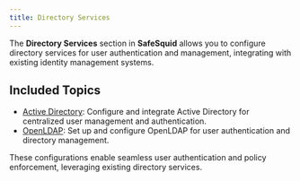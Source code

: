 ```yaml
---
title: Directory Services
---
```


The **Directory Services** section in **SafeSquid** allows you to configure directory services for user authentication and management, integrating with existing identity management systems.

## Included Topics

- [Active Directory](/docs/06-User%20Identification/02-Directory%20Services/Active%20Directory/main.md): Configure and integrate Active Directory for centralized user management and authentication.
- [OpenLDAP](/docs/06-User%20Identification/02-Directory%20Services/OpenLDAP/main.md): Set up and configure OpenLDAP for user authentication and directory management.

These configurations enable seamless user authentication and policy enforcement, leveraging existing directory services.
